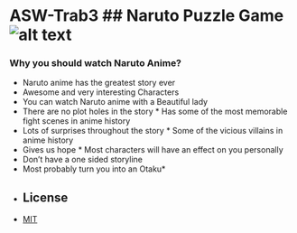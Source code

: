 # ASW-Trab3 ## Naruto Puzzle Game ![alt text](https://64.media.tumblr.com/2a818b4887bb8f95d91657590324f922/tumblr_niyccsikWB1t1f4gmo1_500.gif) 
### Why you should watch Naruto Anime? 
* Naruto anime has the greatest story ever 
* Awesome and very interesting Characters 
* You can watch Naruto anime with a Beautiful lady
* There are no plot holes in the story * Has some of the most memorable fight scenes in anime history
* Lots of surprises throughout the story * Some of the vicious villains in anime history 
* Gives us hope * Most characters will have an effect on you personally 
* Don’t have a one sided storyline 
* Most probably turn you into an Otaku*
* ## License
* [MIT](https://choosealicense.com/licenses/mit/)
